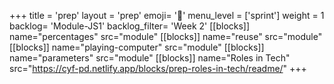 +++
title = 'prep'
layout = 'prep'
emoji= '📝'
menu_level = ['sprint']
weight = 1
backlog= 'Module-JS1'
backlog_filter= 'Week 2'
[[blocks]]
name="percentages"
src="module"
[[blocks]]
name="reuse"
src="module"
[[blocks]]
name="playing-computer"
src="module"
[[blocks]]
name="parameters"
src="module"
[[blocks]]
name="Roles in Tech"
src="https://cyf-pd.netlify.app/blocks/prep-roles-in-tech/readme/"
+++
